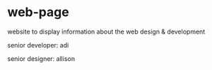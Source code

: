 # web-page

website to display information about the web design & development

senior developer: adi

senior designer: allison